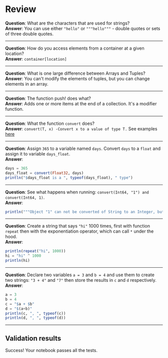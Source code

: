 # Review

__Question__: What are the characters that are used for strings?  
__Answer__: You can use either `"hello"` or `"""hello"""` - double quotes or sets of three double quotes.

- - - -

__Question__: How do you access elements from a container at a given location?  
__Answer__: `container[location]`

- - - -

__Question__: What is one large difference between Arrays and Tuples?  
__Answer__: You can't modify the elements of tuples, but you can change elements in an array.

- - - -

__Question__: The function push! does what?  
__Answer__: Adds one or more items at the end of a collection. It's a modifier function.

- - - -

__Question__: What the function `convert` does?  
__Answer__: `convert(T, x) -Convert x to a value of type T.` See examples [here](https://docs.julialang.org/en/v1/base/base/#Base.convert)

- - - -

__Question__: Assign `365` to a variable named `days`. Convert `days` to a `float` and assign it to variable `days_float`.  
__Answer__:
```julia
days = 365
days_float = convert(Float32, days)
println("$days_float is a ", typeof(days_float), " type")
```

- - - -

__Question__: See what happens when running: `convert(Int64, "1") and convert(Int64, 1)`.  
__Answer__:
```julia
println("""Object "1" can not be converted of String to an Integer, but 1 can.""")
```

- - - -

__Question__: Create a string that says `"hi"` 1000 times, first with function `repeat` then with the exponentiation operator, which can call `*` under the hood.  
__Answer__:
```julia
println(repeat("hi", 1000))
hi = "hi" ^ 1000
println(hi)
```

- - - -


__Question__: Declare two variables `a = 3` and `b = 4` and use them to create two strings: `"3 + 4"` and `"7"` then store the results in `c` and `d` respectively.  
__Answer__:
```julia
a = 3
b = 4
c = "$a + $b"
d = "$(a+b)"
println(c, ", ", typeof(c))
println(d, ", ", typeof(d))
```

- - - -

## Validation results

Success! Your notebook passes all the tests.
